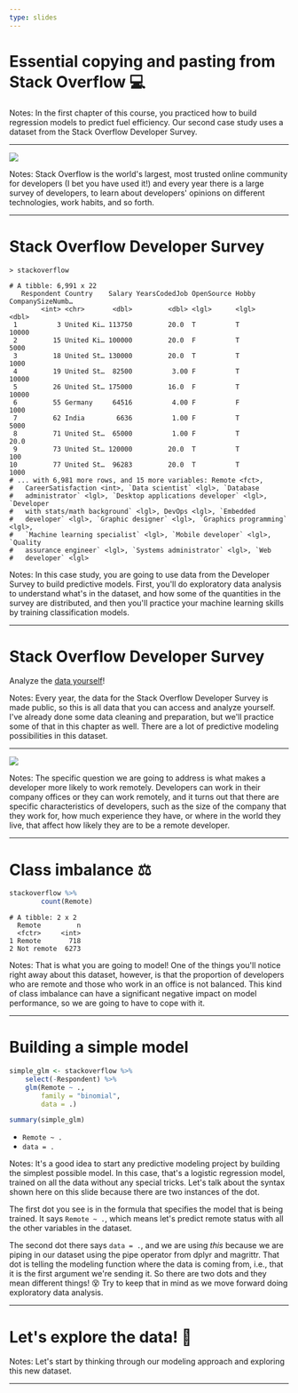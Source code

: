 ```yaml
---
type: slides
---
```


# Essential copying and pasting from Stack Overflow 💻


Notes: In the first chapter of this course, you practiced how to build regression models to predict fuel efficiency. Our second case study uses a dataset from the Stack Overflow Developer Survey.


---

![](https://github.com/juliasilge/supervised-ML-case-studies-course/blob/master/img/so-logo.png?raw=true)

Notes: Stack Overflow is the world's largest, most trusted online community for developers (I bet you have used it!) and every year there is a large survey of developers, to learn about developers' opinions on different technologies, work habits, and so forth. 

---

# Stack Overflow Developer Survey

```
> stackoverflow

# A tibble: 6,991 x 22
   Respondent Country    Salary YearsCodedJob OpenSource Hobby CompanySizeNumb…
        <int> <chr>       <dbl>         <dbl> <lgl>      <lgl>            <dbl>
 1          3 United Ki… 113750         20.0  T          T              10000  
 2         15 United Ki… 100000         20.0  F          T               5000  
 3         18 United St… 130000         20.0  T          T               1000  
 4         19 United St…  82500          3.00 F          T              10000  
 5         26 United St… 175000         16.0  F          T              10000  
 6         55 Germany     64516          4.00 F          F               1000  
 7         62 India        6636          1.00 F          T               5000  
 8         71 United St…  65000          1.00 F          T                 20.0
 9         73 United St… 120000         20.0  T          T                100  
10         77 United St…  96283         20.0  T          T               1000  
# ... with 6,981 more rows, and 15 more variables: Remote <fct>,
#   CareerSatisfaction <int>, `Data scientist` <lgl>, `Database
#   administrator` <lgl>, `Desktop applications developer` <lgl>, `Developer
#   with stats/math background` <lgl>, DevOps <lgl>, `Embedded
#   developer` <lgl>, `Graphic designer` <lgl>, `Graphics programming` <lgl>,
#   `Machine learning specialist` <lgl>, `Mobile developer` <lgl>, `Quality
#   assurance engineer` <lgl>, `Systems administrator` <lgl>, `Web
#   developer` <lgl>
```

Notes: In this case study, you are going to use data from the Developer Survey to build predictive models. First, you'll do exploratory data analysis to understand what's in the dataset, and how some of the quantities in the survey are distributed, and then you'll practice your machine learning skills by training classification models.

---

# Stack Overflow Developer Survey

Analyze the [data yourself](https://insights.stackoverflow.com/survey)!

Notes: Every year, the data for the Stack Overflow Developer Survey is made public, so this is all data that you can access and analyze yourself. I've already done some data cleaning and preparation, but we'll practice some of that in this chapter as well. There are a lot of predictive modeling possibilities in this dataset.

---

![](https://github.com/juliasilge/supervised-ML-case-studies-course/blob/master/img/remote_size.png?raw=true)

Notes: The specific question we are going to address is what makes a developer more likely to work remotely. Developers can work in their company offices or they can work remotely, and it turns out that there are specific characteristics of developers, such as the size of the company that they work for, how much experience they have, or where in the world they live, that affect how likely they are to be a remote developer.

---

# Class imbalance ⚖️

```r
stackoverflow %>% 
        count(Remote)
```

```out
# A tibble: 2 x 2
  Remote         n
  <fctr>     <int>
1 Remote       718
2 Not remote  6273
```

Notes: That is what you are going to model! One of the things you'll notice right away about this dataset, however, is that the proportion of developers who are remote and those who work in an office is not balanced. This kind of class imbalance can have a significant negative impact on model performance, so we are going to have to cope with it.

---

# Building a simple model

```r
simple_glm <- stackoverflow %>%
    select(-Respondent) %>%
    glm(Remote ~ .,
        family = "binomial",
        data = .)

summary(simple_glm)
```

- `Remote ~ .` 
- `data = .` 

Notes: It's a good idea to start any predictive modeling project by building the simplest possible model. In this case, that's a logistic regression model, trained on all the data without any special tricks. Let's talk about the syntax shown here on this slide because there are two instances of the dot. 

The first dot you see is in the formula that specifies the model that is being trained. It says `Remote ~ .`, which means let's predict remote status with all the other variables in the dataset. 

The second dot there says `data = .`, and we are using *this* because we are piping in our dataset using the pipe operator from dplyr and magrittr. That dot is telling the modeling function where the data is coming from, i.e., that it is the first argument we're sending it. So there are two dots and they mean different things! 😵 Try to keep that in mind as we move forward doing exploratory data analysis.

---

# Let's explore the data! 🌟

Notes: Let's start by thinking through our modeling approach and exploring this new dataset.

---















